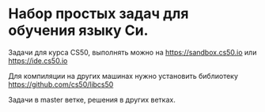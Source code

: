 # Набор простых задач для обучения языку Си.

Задачи для курса CS50, выполнять можно на https://sandbox.cs50.io или https://ide.cs50.io

Для компиляции на других машинах нужно установить библиотеку https://github.com/cs50/libcs50

Задачи в master ветке, решения в других ветках.
